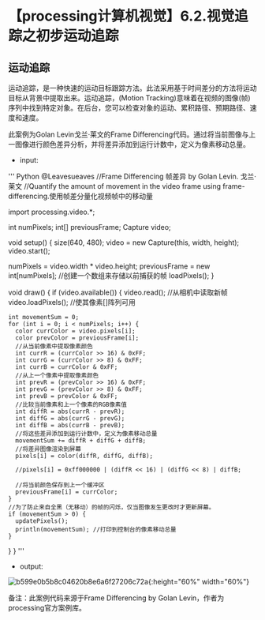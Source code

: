 # 【processing计算机视觉】6.2.视觉追踪之初步运动追踪

## 运动追踪
运动追踪，是一种快速的运动目标跟踪方法。此法采用基于时间差分的方法将运动目标从背景中提取出来。运动追踪，(Motion Tracking)意味着在视频的图像(帧)序列中找到特定对象。在后台，您可以检查对象的运动、累积路径、预期路径、速度和速度。

此案例为Golan Levin戈兰·莱文的Frame Differencing代码。通过将当前图像与上一图像进行颜色差异分析，并将差异添加到运行计数中，定义为像素移动总量。

- input:

''' Python
@Leavesueaves
//Frame Differencing 帧差异 by Golan Levin. 戈兰·莱文
//Quantify the amount of movement in the video frame using frame-differencing.使用帧差分量化视频帧中的移动量

import processing.video.*;

int numPixels;
int[] previousFrame;
Capture video;

void setup() {
  size(640, 480);
  video = new Capture(this, width, height);
  video.start(); 
  
  numPixels = video.width * video.height;
  previousFrame = new int[numPixels];  //创建一个数组来存储以前捕获的帧
  loadPixels();
}

void draw() {
  if (video.available()) {
    video.read(); //从相机中读取新帧
    video.loadPixels(); //使其像素[]阵列可用
    
    int movementSum = 0;
    for (int i = 0; i < numPixels; i++) {
      color currColor = video.pixels[i];
      color prevColor = previousFrame[i];
      //从当前像素中提取像素颜色
      int currR = (currColor >> 16) & 0xFF;
      int currG = (currColor >> 8) & 0xFF;
      int currB = currColor & 0xFF;
      //从上一个像素中提取像素颜色
      int prevR = (prevColor >> 16) & 0xFF;
      int prevG = (prevColor >> 8) & 0xFF;
      int prevB = prevColor & 0xFF;
      //比较当前像素和上一个像素的RGB像素值
      int diffR = abs(currR - prevR);
      int diffG = abs(currG - prevG);
      int diffB = abs(currB - prevB);
      //将这些差异添加到运行计数中，定义为像素移动总量
      movementSum += diffR + diffG + diffB;
      //将差异图像渲染到屏幕
      pixels[i] = color(diffR, diffG, diffB);
      
      //pixels[i] = 0xff000000 | (diffR << 16) | (diffG << 8) | diffB;
      
      //将当前颜色保存到上一个缓冲区
      previousFrame[i] = currColor;
    }
    //为了防止来自全黑（无移动）的帧的闪烁，仅当图像发生更改时才更新屏幕。
    if (movementSum > 0) {
      updatePixels();
      println(movementSum); //打印到控制台的像素移动总量
    }
  }
}
'''

- output:

![b599e0b5b8c04620b8e6a6f27206c72a](https://img-blog.csdnimg.cn/b599e0b5b8c04620b8e6a6f27206c72a.png){:height="60%" width="60%"}

备注：此案例代码来源于Frame Differencing by Golan Levin，作者为processing官方案例库。
